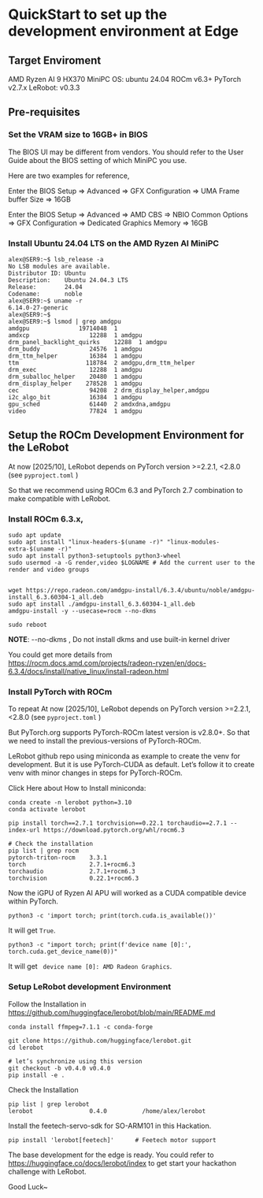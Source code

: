 # QuickStart to set up the development environment at Edge

## Target Enviroment

AMD Ryzen AI 9 HX370 MiniPC
OS: ubuntu 24.04
ROCm v6.3+
PyTorch v2.7.x
LeRobot: v0.3.3


## Pre-requisites

### Set the VRAM size to 16GB+ in BIOS

The BIOS UI may be different from vendors. You should refer to the User Guide about the BIOS setting of which MiniPC you use. 

Here are two examples for reference,

Enter the BIOS Setup => Advanced => GFX Configuration => UMA Frame buffer Size => 16GB

Enter the BIOS Setup => Advanced => AMD CBS => NBIO Common Options => GFX Configuration => Dedicated Graphics Memory => 16GB

### Install Ubuntu 24.04 LTS on the AMD Ryzen AI MiniPC

```shell
alex@SER9:~$ lsb_release -a
No LSB modules are available.
Distributor ID: Ubuntu
Description:    Ubuntu 24.04.3 LTS
Release:        24.04
Codename:       noble
alex@SER9:~$ uname -r
6.14.0-27-generic
alex@SER9:~$
alex@SER9:~$ lsmod | grep amdgpu
amdgpu              19714048  1
amdxcp                 12288  1 amdgpu
drm_panel_backlight_quirks    12288  1 amdgpu
drm_buddy              24576  1 amdgpu
drm_ttm_helper         16384  1 amdgpu
ttm                   118784  2 amdgpu,drm_ttm_helper
drm_exec               12288  1 amdgpu
drm_suballoc_helper    20480  1 amdgpu
drm_display_helper    278528  1 amdgpu
cec                    94208  2 drm_display_helper,amdgpu
i2c_algo_bit           16384  1 amdgpu
gpu_sched              61440  2 amdxdna,amdgpu
video                  77824  1 amdgpu
```

## Setup the ROCm Development Environment for the LeRobot

At now [2025/10],  LeRobot depends on PyTorch version >=2.2.1, <2.8.0 (see `pyproject.toml` )

So that we recommend using ROCm 6.3 and PyTorch 2.7 combination to make compatible with LeRobot.

### Install ROCm 6.3.x,

``` shell
sudo apt update
sudo apt install "linux-headers-$(uname -r)" "linux-modules-extra-$(uname -r)"
sudo apt install python3-setuptools python3-wheel
sudo usermod -a -G render,video $LOGNAME # Add the current user to the render and video groups


wget https://repo.radeon.com/amdgpu-install/6.3.4/ubuntu/noble/amdgpu-install_6.3.60304-1_all.deb
sudo apt install ./amdgpu-install_6.3.60304-1_all.deb
amdgpu-install -y --usecase=rocm --no-dkms

sudo reboot
```

**NOTE**: --no-dkms , Do not install dkms and use built-in kernel driver

You could get more details from https://rocm.docs.amd.com/projects/radeon-ryzen/en/docs-6.3.4/docs/install/native_linux/install-radeon.html

### Install PyTorch with ROCm

To repeat
At now [2025/10],  LeRobot depends on PyTorch version >=2.2.1, <2.8.0 (see `pyproject.toml` )

But PyTorch.org supports PyTorch-ROCm latest version is v2.8.0+. So that we need to install the previous-versions of PyTorch-ROCm.


LeRobot github repo using miniconda as example to create the venv for development. But it is use PyTorch-CUDA as default. Let’s follow it to create venv with minor changes in steps for PyTorch-ROCm.

Click Here about How to Install miniconda: 

```shell
conda create -n lerobot python=3.10
conda activate lerobot

pip install torch==2.7.1 torchvision==0.22.1 torchaudio==2.7.1 --index-url https://download.pytorch.org/whl/rocm6.3

# Check the installation
pip list | grep rocm
pytorch-triton-rocm    3.3.1
torch                  2.7.1+rocm6.3
torchaudio             2.7.1+rocm6.3
torchvision            0.22.1+rocm6.3
```

Now the iGPU of Ryzen AI APU will worked as a CUDA compatible device within PyTorch.

```shell
python3 -c 'import torch; print(torch.cuda.is_available())'
```
It will get `True`.

```shell
python3 -c "import torch; print(f'device name [0]:', torch.cuda.get_device_name(0))"
```
It will get ` device name [0]: AMD Radeon Graphics`.


### Setup LeRobot development Environment

Follow the Installation in https://github.com/huggingface/lerobot/blob/main/README.md  

```shell
conda install ffmpeg=7.1.1 -c conda-forge
```

```shell
git clone https://github.com/huggingface/lerobot.git
cd lerobot

# let’s synchronize using this version
git checkout -b v0.4.0 v0.4.0
pip install -e .
```

Check the Installation
```shell
pip list | grep lerobot
lerobot                0.4.0          /home/alex/lerobot
```

Install the feetech-servo-sdk for SO-ARM101 in this Hackation.

```shell
pip install 'lerobot[feetech]'      # Feetech motor support
```

The base development for the edge is ready. You could refer to https://huggingface.co/docs/lerobot/index to get start your hackathon challenge with LeRobot. 

Good Luck~

